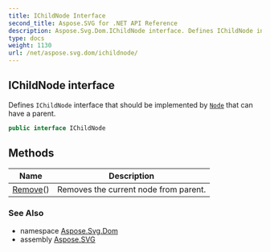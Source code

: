 ```yaml
---
title: IChildNode Interface
second_title: Aspose.SVG for .NET API Reference
description: Aspose.Svg.Dom.IChildNode interface. Defines IChildNode interface that should be implemented by Node that can have a parent
type: docs
weight: 1130
url: /net/aspose.svg.dom/ichildnode/
---
```

## IChildNode interface

Defines `IChildNode` interface that should be implemented by [`Node`](../node/) that can have a parent.

```csharp
public interface IChildNode
```

## Methods

| Name | Description |
| --- | --- |
| [Remove](../../aspose.svg.dom/ichildnode/remove/)() | Removes the current node from parent. |

### See Also

* namespace [Aspose.Svg.Dom](../../aspose.svg.dom/)
* assembly [Aspose.SVG](../../)
